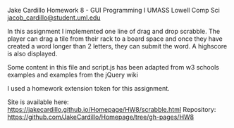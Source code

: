 Jake Cardillo 
Homework 8 - GUI Programming I 
UMASS Lowell Comp Sci 
jacob_cardillo@student.uml.edu

In this assignment I implemented one line of drag and drop scrabble.
The player can drag a tile from their rack to a board space and once they have
created a word longer than 2 letters, they can submit the word. A highscore
is also displayed.

Some content in this file and script.js has been adapted from w3 schools examples
and examples from the jQuery wiki

I used a homework extension token for this assignment.

Site is available here: https://jakecardillo.github.io/Homepage/HW8/scrabble.html 
Repository: https://github.com/JakeCardillo/Homepage/tree/gh-pages/HW8
